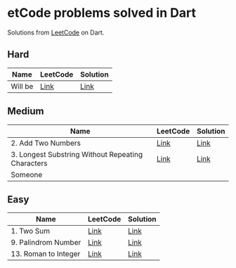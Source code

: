 # etCode problems solved in Dart

Solutions from [LeetCode](https://leetcode.com/) on Dart.


## Hard

| Name                                        | LeetCode                                                         | Solution                                          |
|---------------------------------------------|------------------------------------------------------------------|---------------------------------------------------|
| Will be                                     | [Link]()                                                         | [Link]()                                          |

## Medium

| Name                                        | LeetCode                                                         | Solution                                          |
|---------------------------------------------|------------------------------------------------------------------|---------------------------------------------------|
| 2. Add Two Numbers                          | [Link](https://leetcode.com/problems/add-two-numbers/)           | [Link](./medium/add_two_numbers.dart)             |
| 3. Longest Substring Without Repeating Characters| [Link](https://leetcode.com/problems/longest-substring-without-repeating-characters/)| [Link](./medium/longest_substring_without_repeating_characters.dart)|
| Someone        | |

## Easy

| Name                                        | LeetCode                                                          | Solution                                         |
|---------------------------------------------|-------------------------------------------------------------------|--------------------------------------------------|
| 1. Two Sum                                  | [Link](https://leetcode.com/problems/two-sum/)                    | [Link](./easy/two_sum.dart)                      |
| 9. Palindrom Number                         | [Link](https://leetcode.com/problems/palindrome-number/)          | [Link](./easy/palindrom_number.dart)             |
| 13. Roman to Integer                        | [Link](https://leetcode.com/problems/roman-to-integer/)           | [Link](./easy/roman_to_integer.dart)             | 
